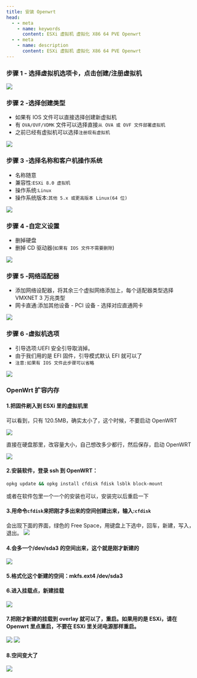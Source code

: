 ```yaml
---
title: 安装 Openwrt
head:
  - - meta
    - name: keywords
      content: ESXi 虚拟机 虚拟化 X86 64 PVE Openwrt
  - - meta
    - name: description
      content: ESXi 虚拟机 虚拟化 X86 64 PVE Openwrt
---
```


### 步骤 1 - 选择虚拟机选项卡，点击创建/注册虚拟机

![](https://m.theovan.cn/img/20230927203810.png)

### 步骤 2 -选择创建类型

- 如果有 IOS 文件可以直接选择创建新虚拟机
- 有 `OVA/OVF/VDMK` 文件可以选择直接`从 OVA 或 OVF 文件部署虚拟机`
- 之前已经有虚拟机可以选择`注册现有虚拟机`

![](https://m.theovan.cn/img/20230927203845.png)

### 步骤 3 -选择名称和客户机操作系统

- 名称随意
- 兼容性:`ESXi 8.0 虚拟机`
- 操作系统:`Linux`
- 操作系统版本:`其他 5.x 或更高版本 Linux(64 位)`

![](https://m.theovan.cn/img/20230927203850.png)

### 步骤 4 -自定义设置

- 删掉硬盘
- 删掉 CD 驱动器(`如果有 IOS 文件不需要删除`)

![](https://m.theovan.cn/img/20230927203939.png)

### 步骤 5 -网络适配器

- 添加网络设配器，将其余三个虚拟网络添加上，每个适配器类型选择 VMXNET 3 万兆类型
- 网卡直通:添加其他设备 - PCI 设备 - 选择对应直通网卡

![](https://m.theovan.cn/img/20230927204000.png)

### 步骤 6 -虚拟机选项

- 引导选项:UEFI 安全引导取消掉。
- 由于我们用的是 EFI 固件，引导模式默认 EFI 就可以了
- `注意:如果有 IOS 文件此步骤可以省略`

![](https://m.theovan.cn/img/20230927204017.png)

### OpenWrt 扩容内存

#### 1.把固件刷入到 ESXi 里的虚拟机里

可以看到，只有 120.5MB，确实太小了，这个时候，不要启动 OpenWRT

![](https://m.theovan.cn/img/2022112001.png)

直接在硬盘那里，改容量大小，自己想改多少都行，然后保存，启动 OpenWRT

![](https://m.theovan.cn/img/2022112002.png)

#### 2.安装软件，登录 ssh 到 OpenWRT：

```bash
opkg update && opkg install cfdisk fdisk lsblk block-mount
```

或者在软件包里一个一个的安装也可以，安装完以后重启一下

#### 3.用命令`cfdisk`来把刚才多出来的空间创建出来，输入:`cfdisk`

会出现下面的界面，绿色的 Free Space，用键盘上下选中，回车，新建，写入，退出。
![](https://m.theovan.cn/img/2022112003.png)

#### 4.会多一个/dev/sda3 的空间出来，这个就是刚才新建的

![](https://m.theovan.cn/img/2022112004.png)

#### 5.格式化这个新建的空间：mkfs.ext4 /dev/sda3

#### 6.进入挂载点，新建挂载

![](https://m.theovan.cn/img/2022112005.png)

#### 7.把刚才新建的挂载到 overlay 就可以了，重启。如果用的是 ESXi，请在 Openwrt 里点重启，不要在 ESXi 里关闭电源那样重启。

![](https://m.theovan.cn/img/2022112030.png)
![](https://m.theovan.cn/img/2022112006.png)

#### 8.空间变大了

![](https://m.theovan.cn/img/2022112007.png)
